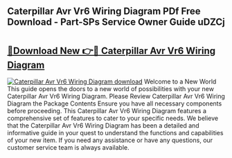 ## Caterpillar Avr Vr6 Wiring Diagram PDf Free Download - Part-SPs Service Owner Guide uDZCj

# <h2><a href="http://dfn4g2.blite.top/?on=Caterpillar+Avr+Vr6+Wiring+Diagram">🔗Download New 👉🔴 Caterpillar Avr Vr6 Wiring Diagram</a></h2>

[![Caterpillar Avr Vr6 Wiring Diagram download](https://i.imgur.com/lujVjoI.png)](http://dfn4g2.blite.top/?on=Caterpillar+Avr+Vr6+Wiring+Diagram)
Welcome to a New World This guide opens the doors to a new world of possibilities with your new Caterpillar Avr Vr6 Wiring Diagram. Please Review Caterpillar Avr Vr6 Wiring Diagram the Package Contents Ensure you have all necessary components before proceeding. This Caterpillar Avr Vr6 Wiring Diagram features a comprehensive set of features to cater to your specific needs. We believe that the Caterpillar Avr Vr6 Wiring Diagram has been a detailed and informative guide in your quest to understand the functions and capabilities of your new item. If you need any assistance or have any questions, our customer service team is always available.
